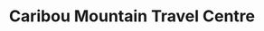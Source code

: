 ---
title: "Caribou Mountain Travel Centre"
url: /fort-vermilion/caribou-mountain-travel-centre/
shop: convenience
---